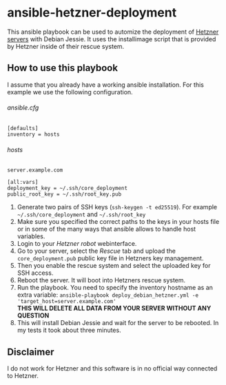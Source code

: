 # ansible-hetzner-deployment

This ansible playbook can be used to automize the deployment of [Hetzner servers](https://www.hetzner.de/) with Debian Jessie. It uses the installimage script that is provided by Hetzner inside of their rescue system.

## How to use this playbook

I assume that you already have a working ansible installation. For this example we use the following configuration.

###### ansible.cfg
```
[defaults]
inventory = hosts
```

###### hosts
```
server.example.com

[all:vars]
deployment_key = ~/.ssh/core_deployment
public_root_key = ~/.ssh/root_key.pub
```

1. Generate two pairs of SSH keys (`ssh-keygen -t ed25519`). For example `~/.ssh/core_deployment` and `~/.ssh/root_key`
2. Make sure you specified the correct paths to the keys in your hosts file or in some of the many ways that ansible allows to handle host variables. 
3. Login to your *Hetzner robot* webinterface.
4. Go to your server, select the *Rescue* tab and upload the `core_deployment.pub` public key file in Hetzners key management.
5. Then you enable the rescue system and select the uploaded key for SSH access.
6. Reboot the server. It will boot into Hetzners rescue system.
7. Run the playbook. You need to specify the inventory hostname as an extra variable: `ansible-playbook deploy_debian_hetzner.yml -e 'target_host=server.example.com'`  
**THIS WILL DELETE ALL DATA FROM YOUR SERVER WITHOUT ANY QUESTION**
8. This will install Debian Jessie and wait for the server to be rebooted. In my tests it took about three minutes.

## Disclaimer
I do not work for Hetzner and this software is in no official way connected to Hetzner.
